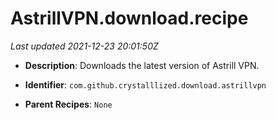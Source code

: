 # AstrillVPN.download.recipe

_Last updated 2021-12-23 20:01:50Z_

- **Description**: Downloads the latest version of Astrill VPN.

- **Identifier**: `com.github.crystalllized.download.astrillvpn`

- **Parent Recipes**: `None`
